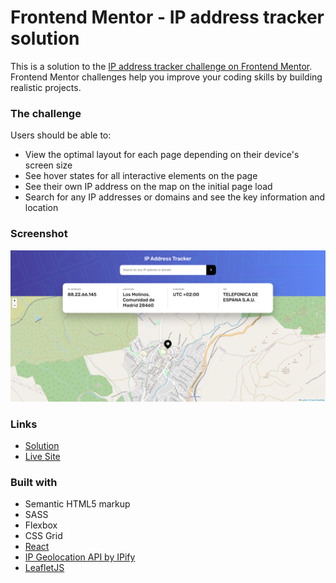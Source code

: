 # Frontend Mentor - IP address tracker solution

This is a solution to the [IP address tracker challenge on Frontend Mentor](https://www.frontendmentor.io/challenges/ip-address-tracker-I8-0yYAH0). Frontend Mentor challenges help you improve your coding skills by building realistic projects. 

### The challenge

Users should be able to:

- View the optimal layout for each page depending on their device's screen size
- See hover states for all interactive elements on the page
- See their own IP address on the map on the initial page load
- Search for any IP addresses or domains and see the key information and location

### Screenshot

![](./screenshot.png)

### Links

- [Solution](#)
- [Live Site](#)

### Built with

- Semantic HTML5 markup
- SASS
- Flexbox
- CSS Grid
- [React](https://reactjs.org/)
- [IP Geolocation API by IPify](https://geo.ipify.org/)
- [LeafletJS](https://leafletjs.com/)
